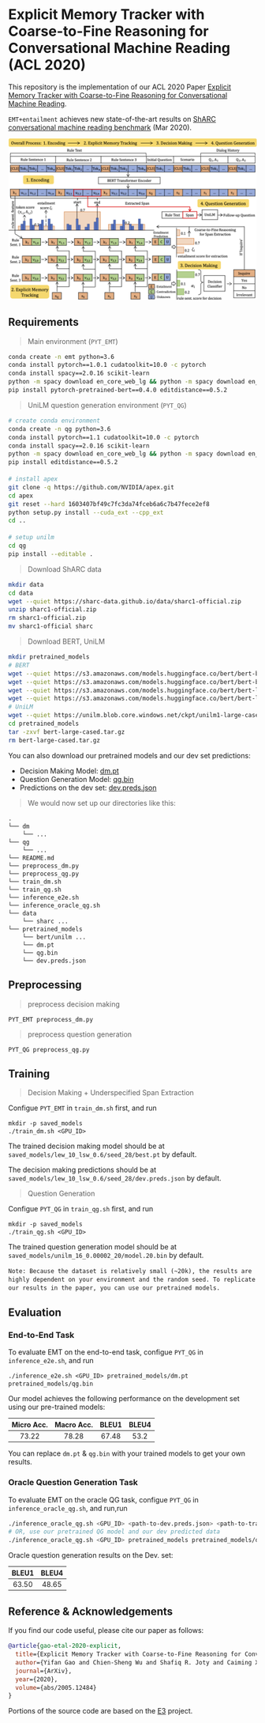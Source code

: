 # Explicit Memory Tracker with Coarse-to-Fine Reasoning for Conversational Machine Reading (ACL 2020)

This repository is the implementation of our ACL 2020 Paper [Explicit Memory Tracker with Coarse-to-Fine Reasoning for Conversational Machine Reading](https://arxiv.org/abs/2005.12484).

`EMT+entailment` achieves new state-of-the-art results on [ShARC conversational machine reading benchmark](https://sharc-data.github.io/leaderboard.html) (Mar 2020).

![Image of EMT](fig/model_entail.png)

## Requirements

> Main environment (`PYT_EMT`)

```bash
conda create -n emt python=3.6
conda install pytorch==1.0.1 cudatoolkit=10.0 -c pytorch
conda install spacy==2.0.16 scikit-learn
python -m spacy download en_core_web_lg && python -m spacy download en_core_web_md
pip install pytorch-pretrained-bert==0.4.0 editdistance==0.5.2
```

> UniLM question generation environment (`PYT_QG`)

```bash
# create conda environment
conda create -n qg python=3.6
conda install pytorch==1.1 cudatoolkit=10.0 -c pytorch
conda install spacy==2.0.16 scikit-learn
python -m spacy download en_core_web_lg && python -m spacy download en_core_web_md
pip install editdistance==0.5.2

# install apex
git clone -q https://github.com/NVIDIA/apex.git
cd apex
git reset --hard 1603407bf49c7fc3da74fceb6a6c7b47fece2ef8
python setup.py install --cuda_ext --cpp_ext
cd ..

# setup unilm
cd qg
pip install --editable .
```

> Download ShARC data
```bash
mkdir data
cd data
wget --quiet https://sharc-data.github.io/data/sharc1-official.zip
unzip sharc1-official.zip
rm sharc1-official.zip
mv sharc1-official sharc
```

> Download BERT, UniLM
```bash
mkdir pretrained_models
# BERT
wget --quiet https://s3.amazonaws.com/models.huggingface.co/bert/bert-base-uncased.tar.gz -O pretrained_models/bert-base-uncased.tar.gz
wget --quiet https://s3.amazonaws.com/models.huggingface.co/bert/bert-base-uncased-vocab.txt -O pretrained_models/bert-base-uncased-vocab.txt
wget --quiet https://s3.amazonaws.com/models.huggingface.co/bert/bert-large-cased-vocab.txt -O pretrained_models/bert-large-cased-vocab.txt
wget --quiet https://s3.amazonaws.com/models.huggingface.co/bert/bert-large-cased.tar.gz -O pretrained_models/bert-large-cased.tar.gz
# UniLM
wget --quiet https://unilm.blob.core.windows.net/ckpt/unilm1-large-cased.bin -O pretrained_models/unilmv1-large-cased.bin
cd pretrained_models
tar -zxvf bert-large-cased.tar.gz
rm bert-large-cased.tar.gz
```
You can also download our pretrained models and our dev set predictions: 
- Decision Making Model: [dm.pt](https://mycuhk-my.sharepoint.com/:u:/g/personal/1155102332_link_cuhk_edu_hk/EWraeMP0rstLgIyQor3yy-kB02123QrSWQRv3SadxXqGsg?e=BjVKF5)
- Question Generation Model: [qg.bin](https://mycuhk-my.sharepoint.com/:u:/g/personal/1155102332_link_cuhk_edu_hk/ETIbJRPfffVAk6zTWFOPQhsBxKVLxQfrVT6_UKHZs1vRrQ?e=6Z3rxD)
- Predictions on the dev set: [dev.preds.json](https://mycuhk-my.sharepoint.com/:u:/g/personal/1155102332_link_cuhk_edu_hk/EUXZWk-TWOVAmocFudeFatwB10neMRGINxMbIcEcv5W-XA?e=UxyDoc)
> We would now set up our directories like this:

```
.
└── dm
    └── ...
└── qg
    └── ...
└── README.md
└── preprocess_dm.py
└── preprocess_qg.py
└── train_dm.sh
└── train_qg.sh
└── inference_e2e.sh
└── inference_oracle_qg.sh
└── data
    └── sharc ...
└── pretrained_models
    └── bert/unilm ...
    └── dm.pt
    └── qg.bin
    └── dev.preds.json
```


## Preprocessing

> preprocess decision making
```
PYT_EMT preprocess_dm.py
```

> preprocess question generation
```
PYT_QG preprocess_qg.py
```

## Training

> Decision Making + Underspecified Span Extraction

Configue `PYT_EMT` in `train_dm.sh` first, and run

```
mkdir -p saved_models
./train_dm.sh <GPU_ID>
```

The trained decision making model should be at `saved_models/lew_10_lsw_0.6/seed_28/best.pt` by default.

The decision making predictions should be at `saved_models/lew_10_lsw_0.6/seed_28/dev.preds.json` by default.

> Question Generation

Configue `PYT_QG` in `train_qg.sh` first, and run

```
mkdir -p saved_models
./train_qg.sh <GPU_ID>
```

The trained question generation model should be at `saved_models/unilm_16_0.00002_20/model.20.bin` by default.


`Note: Because the dataset is relatively small (~20k), the results are highly dependent on your environment and the random seed. To replicate our results in the paper, you can use our pretrained models.`

## Evaluation

### End-to-End Task

To evaluate EMT on the end-to-end task, configue `PYT_QG` in `inference_e2e.sh`, and run

```eval
./inference_e2e.sh <GPU_ID> pretrained_models/dm.pt pretrained_models/qg.bin
```

Our model achieves the following performance on the development set using our pre-trained models:

| Micro Acc. | Macro Acc. | BLEU1 | BLEU4 |
|:----------:|:----------:|:-----:|:-----:|
|    73.22   |    78.28   | 67.48 |  53.2 |

You can replace `dm.pt` & `qg.bin` with your trained models to get your own results.

### Oracle Question Generation Task

To evaluate EMT on the oracle QG task, configue `PYT_QG` in `inference_oracle_qg.sh`, and run,run

```bash
./inference_oracle_qg.sh <GPU_ID> <path-to-dev.preds.json> <path-to-trained-qg-model>
# OR, use our pretrained QG model and our dev predicted data
./inference_oracle_qg.sh <GPU_ID> pretrained_models pretrained_models/qg.bin
```

Oracle question generation results on the Dev. set:

| BLEU1 | BLEU4 |
|:-----:|:-----:|
| 63.50 | 48.65 |


## Reference & Acknowledgements

If you find our code useful, please cite our paper as follows:

```bibtex
@article{gao-etal-2020-explicit,
  title={Explicit Memory Tracker with Coarse-to-Fine Reasoning for Conversational Machine Reading},
  author={Yifan Gao and Chien-Sheng Wu and Shafiq R. Joty and Caiming Xiong and Richard Socher and Irwin King and Michael R. Lyu and Steven C. H. Hoi},
  journal={ArXiv},
  year={2020},
  volume={abs/2005.12484}
}
```

Portions of the source code are based on the [E3](https://github.com/vzhong/e3) project.
